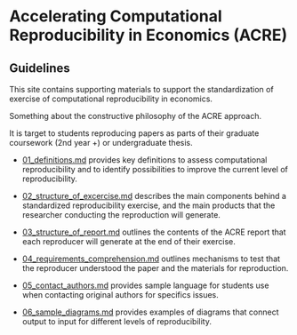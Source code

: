 # Accelerating Computational Reproducibility in Economics (ACRE)

## Guidelines  

This site contains supporting materials to
support the standardization of exercise of computational reproducibility in economics.

Something about the constructive philosophy of the ACRE approach.

It is target to students reproducing papers as parts of their graduate coursework (2nd year +) or undergraduate thesis.

 - [01_definitions.md](01_definitions.md) provides key definitions to assess computational reproducibility and to identify possibilities to improve the current level of reproducibility.  

 - [02_structure_of_excercise.md](02_structure_of_excercise.md) describes the main components behind a standardized reproducibility exercise, and the main products that the researcher conducting the reproduction will generate.    

 - [03_structure_of_report.md](03_structure_of_report.md) outlines the contents of the ACRE report that each reproducer will generate at the end of their exercise.   
 - [04_requirements_comprehension.md](04_requirements_comprehension.md) outlines mechanisms to test that the reproducer understood the paper and the materials for reproduction.   

- [05_contact_authors.md](05_contact_authors.md) provides sample language for students use when contacting original authors for specifics issues.  

- [06_sample_diagrams.md](06_sample_diagrams.md) provides examples of diagrams that connect output to input for different levels of reproducibility.
